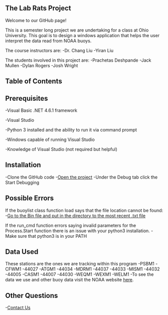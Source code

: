 ## The Lab Rats Project

Welcome to our GitHub page!

This is a semester long project we are undertaking for a class at Ohio University.
This goal is to design a windows application that helps the user interpret the data read from NOAA buoys.

The course instructors are:
-Dr. Chang Liu
-Yiran Liu

The students involved in this project are:
-Prachetas Deshpande
-Jack Mullen
-Dylan Rogers
-Josh Wright

## Table of Contents


## Prerequisites

-Visual Basic .NET 4.6.1 framework

-Visual Studio

-Python 3 installed and the ability to run it via command prompt

-Windows capable of running Visual Studio

-Knowledge of Visual Studio (not required but helpful)

## Installation
-Clone the GitHub code
-[Open the project](VisualStudio/NOAA_Monitor/NOAA_Monitor.sln)
-Under the Debug tab click the Start Debugging

## Possible Errors
If the buoylist class function load says that the file location cannot be found:
-[Go to the Bin file and put in the directory to the most recent .txt file](VisualStudio/NOAA_Monitor/VSProjectFiles/bin/Debug)

If the run_cmd function errors saying invalid parameters for the Process.Start function there is an issue with your python3 installation.
-Make sure that python3 is in your PATH

## Data Used
These stations are the ones we are tracking within this program
-PSBM1
-CFWM1
-44027
-ATGM1
-44034
-MDRM1
-44037
-44033
-MISM1
-44032
-44005
-CASM1
-44007
-44030
-WEQM1
-WEXM1
-WELM1
-To see the data we use and other buoy data visit the NOAA website [here](https://www.ndbc.noaa.gov/).

## Other Questions
-[Contact Us](mailto:dr233615@ohio.edu)
